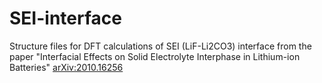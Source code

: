 # SEI-interface
Structure files for DFT calculations of SEI (LiF-Li2CO3) interface from the paper "Interfacial Effects on Solid Electrolyte Interphase in Lithium-ion Batteries" [arXiv:2010.16256](https://arxiv.org/abs/2010.16256)
